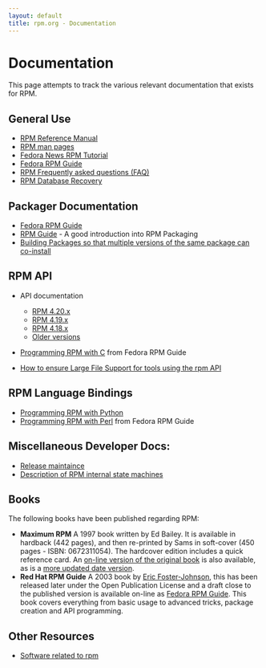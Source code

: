 ```yaml
---
layout: default
title: rpm.org - Documentation
---
```

# Documentation
This page attempts to track the various relevant documentation that exists for RPM.

## General Use
* [RPM Reference Manual](https://rpm-software-management.github.io/rpm/manual/)
* [RPM man pages](https://rpm-software-management.github.io/rpm/man/)
* [Fedora News RPM Tutorial](http://fedoranews.org/alex/tutorial/rpm/)
* [Fedora RPM Guide](https://web.archive.org/web/20170608211215/https://docs.fedoraproject.org/en-US/Fedora_Draft_Documentation/0.1/html/RPM_Guide/index.html)
* [RPM Frequently asked questions (FAQ)](user_doc/faq.html)
* [RPM Database Recovery](user_doc/db_recovery.html)

## Packager Documentation
* [Fedora RPM Guide](https://web.archive.org/web/20170608211215/docs.fedoraproject.org/en-US/Fedora_Draft_Documentation/0.1/html//RPM_Guide/index.html)
* [RPM Guide](https://rpm-packaging-guide.github.io/) - A good introduction into RPM Packaging
* [Building Packages so that multiple versions of the same package can co-install](user_doc/multiple_versions.html)

## RPM API
* API documentation
  * [RPM 4.20.x](https://ftp.osuosl.org/pub/rpm/api/4.20.0/)
  * [RPM 4.19.x](https://ftp.osuosl.org/pub/rpm/api/4.19.0/)
  * [RPM 4.18.x](https://ftp.osuosl.org/pub/rpm/api/4.18.0/)
  * [Older versions](https://ftp.osuosl.org/pub/rpm/api/)

* [Programming RPM with C](https://web.archive.org/web/20170608211215/docs.fedoraproject.org/en-US/Fedora_Draft_Documentation/0.1/html//RPM_Guide/ch-programming-c.html) from Fedora RPM Guide
* [How to ensure Large File Support for tools using the rpm API](devel_doc/large_files.html)

## RPM Language Bindings
* [Programming RPM with Python](python.html)
* [Programming RPM with Perl](https://web.archive.org/web/20170608211215/docs.fedoraproject.org/en-US/Fedora_Draft_Documentation/0.1/html//RPM_Guide/ch-programming-perl.html) from Fedora RPM Guide

## Miscellaneous Developer Docs:
  * [Release maintaince](devel_doc/release_maintaince.html)
  * [Description of RPM internal state machines](devel_doc/state_machines.html)

## Books
The following books have been published regarding RPM:

* **Maximum RPM** A 1997 book written by Ed Bailey. It is available in hardback (442 pages), and then re-printed by Sams in soft-cover (450 pages - ISBN: 0672311054). The hardcover edition includes a quick reference card. An [on-line version of the original book](https://cdn.preterhuman.net/texts/manuals/Maximum_RPM.pdf) is also available, as is a [more updated date version](https://ftp.osuosl.org/pub/rpm/max-rpm/).
* **Red Hat RPM Guide** A 2003 book by [Eric Foster-Johnson](https://foster-johnson.com/), this has been released later under the Open Publication License and a draft close to the published version is available on-line as [Fedora RPM Guide](https://web.archive.org/web/20170608211215/docs.fedoraproject.org/en-US/Fedora_Draft_Documentation/0.1/html//RPM_Guide/index.html). This book covers everything from basic usage to advanced tricks, package creation and API programming.

## Other Resources
* [Software related to rpm](software.html)
